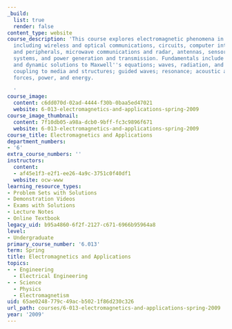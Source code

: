 ```yaml
---
_build:
  list: true
  render: false
content_type: website
course_description: 'This course explores electromagnetic phenomena in modern applications,
  including wireless and optical communications, circuits, computer interconnects
  and peripherals, microwave communications and radar, antennas, sensors, micro-electromechanical
  systems, and power generation and transmission. Fundamentals include quasistatic
  and dynamic solutions to Maxwell''s equations; waves, radiation, and diffraction;
  coupling to media and structures; guided waves; resonance; acoustic analogs; and
  forces, power, and energy.

  '
course_image:
  content: c6dd070d-02ad-4444-f30b-0baa5ed47021
  website: 6-013-electromagnetics-and-applications-spring-2009
course_image_thumbnail:
  content: 7f10db05-a98a-dcb0-9bff-fc3c9896f671
  website: 6-013-electromagnetics-and-applications-spring-2009
course_title: Electromagnetics and Applications
department_numbers:
- '6'
extra_course_numbers: ''
instructors:
  content:
  - af45e1f3-e2f1-ee26-4a9c-3751c0f40df1
  website: ocw-www
learning_resource_types:
- Problem Sets with Solutions
- Demonstration Videos
- Exams with Solutions
- Lecture Notes
- Online Textbook
legacy_uid: b95a4860-6f2f-2127-c671-6966b95964a8
level:
- Undergraduate
primary_course_number: '6.013'
term: Spring
title: Electromagnetics and Applications
topics:
- - Engineering
  - Electrical Engineering
- - Science
  - Physics
  - Electromagnetism
uid: 65ae0248-779c-49ac-b502-1f86d230c326
url_path: courses/6-013-electromagnetics-and-applications-spring-2009
year: '2009'
---
```

